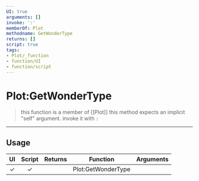 ```yaml
---
UI: true
arguments: []
invoke: ':'
memberOf: Plot
methodname: GetWonderType
returns: []
script: true
tags:
- Plot/_function
- function/UI
- function/script
---
```

# Plot:GetWonderType
> this function is a member of [[Plot]]
> this method expects an implicit "self" argument. invoke it with `:`
-----
## Usage
|  UI | Script | Returns | Function | Arguments |
|:---:|:------:|-------:|:--------:|:---------|
|✓|✓||Plot:GetWonderType||
